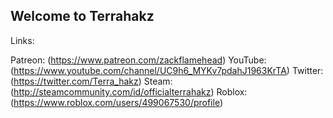 ## Welcome to Terrahakz

Links:

Patreon: (https://www.patreon.com/zackflamehead)
YouTube: (https://www.youtube.com/channel/UC9h6_MYKv7pdahJ1963KrTA)
Twitter: (https://twitter.com/Terra_hakz)
Steam: (http://steamcommunity.com/id/officialterrahakz)
Roblox: (https://www.roblox.com/users/499067530/profile)


